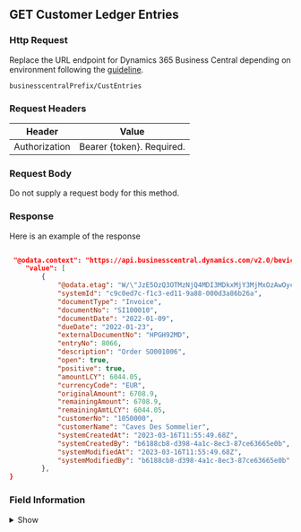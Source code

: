 ## GET Customer Ledger Entries

### Http Request

Replace the URL endpoint for Dynamics 365 Business Central depending on environment following the [guideline](#endpoints-businesscentralPrefix-structure).

~~~ api
businesscentralPrefix/CustEntries
~~~

### Request Headers

Header | Value |
--- | --- |
Authorization | Bearer {token}. Required.|

### Request Body

Do not supply a request body for this method.

### Response

Here is an example of the response

```json

 "@odata.context": "https://api.businesscentral.dynamics.com/v2.0/bevicasaas.onmicrosoft.com/tvt_develop/api/tvisiontech/webbevica/v2.0/$metadata#companies(08f3eaa4-1d0f-ed11-90eb-0022480090f7)/custEntries",
    "value": [
        {
            "@odata.etag": "W/\"JzE5OzQ3OTMzNjQ4MDI3MDkxMjY3MjMxOzAwOyc=\"",
            "systemId": "c9c0ed7c-f1c3-ed11-9a88-000d3a86b26a",
            "documentType": "Invoice",
            "documentNo": "SI100010",
            "documentDate": "2022-01-09",
            "dueDate": "2022-01-23",
            "externalDocumentNo": "HPGH92MD",
            "entryNo": 8066,
            "description": "Order SO001006",
            "open": true,
            "positive": true,
            "amountLCY": 6044.05,
            "currencyCode": "EUR",
            "originalAmount": 6708.9,
            "remainingAmount": 6708.9,
            "remainingAmtLCY": 6044.05,
            "customerNo": "1050000",
            "customerName": "Caves Des Sommelier",
            "systemCreatedAt": "2023-03-16T11:55:49.68Z",
            "systemCreatedBy": "b6188cb8-d398-4a1c-8ec3-87ce63665e0b",
            "systemModifiedAt": "2023-03-16T11:55:49.68Z",
            "systemModifiedBy": "b6188cb8-d398-4a1c-8ec3-87ce63665e0b"
        },
}
```

### Field Information
<details>
  <summary>Show</summary>

| Relation | Source Table | Field Caption | Field Type | Field Length | Note |
| ----------- | ----------- | ----------- | -------- | ---------- |---------- |
| 1 | Customer Ledger Entry | System Id | GUID |  |  (Required for Update) |
| 1 | Customer Ledger Entry | Document Type | String | 20 |  |
| 1 | Customer Ledger Entry | Document No. | Code |  | |
| 1 | Customer Ledger Entry | Due Date | Date |  |  |
| 1 | Customer Ledger Entry | External Document No. | String | 35 |  |
| 1 | Customer Ledger Entry | Entry No. | Integer |  |  |
| 1 | Customer Ledger Entry | Description | String | 100  |   |
| 1 | Customer Ledger Entry | Open | Boolean |  |  |
| 1 | Customer Ledger Entry | Positive | Boolean |  |  |
| 1 | Customer Ledger Entry | Amount (LCY) | Decimal |  |  |
| 1 | Customer Ledger Entry | Currency Code | Code | 10 |  |
| 1 | Customer Ledger Entry | Original Amount | Decimal |  |  |
| 1 | Customer Ledger Entry | Remaining Amount | Decimal |  | |
| 1 | Customer Ledger Entry | Remaining Amount LCY | Decimal |  |  |
| 1 | Customer Ledger Entry | Customer No. | Code | 20 |  |
| 1 | Customer Ledger Entry | Customer Name | String | 100  |  |
| 1 | Customer Ledger Entry | System Created At | DateTime |  |  |
| 1 | Customer Ledger Entry | System Created By  | String |  |  |
| 1 | Customer Ledger Entry | System Modified At | DateTime |  |  |
| 1 | Customer Ledger Entry | System Modified By | String |  |  |
